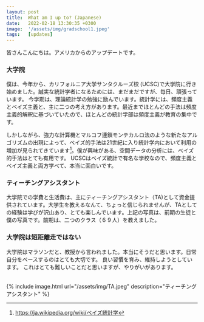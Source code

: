 ```yaml
---
layout: post
title:  What am I up to? (Japanese)
date:   2022-02-18 13:30:35 +0300
image:  '/assets/img/gradschool1.jpeg'
tags:   [updates]
---
```

皆さんこんにちは。アメリカからのアップデートです。

### 大学院
僕は、今年から、カリフォルニア大学サンタクルーズ校 (UCSC)で大学院に行き始めました。誠実な統計学者になるためには、まだまだですが、毎日、頑張っています。
今学期は、理論統計学の勉強に励んでいます。統計学には、頻度主義とベイズ主義と、主に二つの考え方があります。最近までほとんどの手法は頻度主義的解釈に基づいていたので、ほとんどの統計学部は頻度主義が教育の集中です。

しかしながら、強力な計算機とマルコフ連鎖モンテカルロ法のような新たなアルゴリズムの出現によって、ベイズ的手法は21世紀に入り統計学内において利用の増加が見られてきています[^1]。僕が興味がある、空間データの分析には、ベイズ的手法はとても有用です。 UCSCはベイズ統計で有名な学校なので、頻度主義とベイズ主義と両方学べて、本当に面白いです。

###  ティーチングアシスタント
大学院での学費と生活費は、主にティーチングアシスタント（TA)として資金提供されています。大学生を教えるなんて、ちょっと信じられませんが、TAとしての経験は学びが沢山あり、とても楽しんでいます。上記の写真は、前期の生徒と僕の写真です。前期は、二つのクラス（６９人）を教えました。

###  大学院は短距離走ではない
大学院はマラソンだと、教授から言われました。本当にそうだと思います。日常自分をペースするのはとても大切です。
良い習慣を育み、維持しようとしています。 これはとても難しいことだと思いますが、やりがいがあります。

[^1]: https://ja.wikipedia.org/wiki/ベイズ統計学


<br />
{% include image.html url="/assets/img/TA.jpeg" description="ティーチングアシスタント" %}
